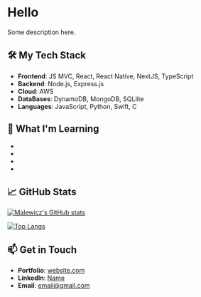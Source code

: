 # Hello

Some description here.

## 🛠️ My Tech Stack

- **Frontend**: JS MVC, React, React Native, NextJS, TypeScript
- **Backend**: Node.js, Express.js
- **Cloud**: AWS
- **DataBases**: DynamoDB, MongoDB, SQLlite
- **Languages**: JavaScript, Python, Swift, C

## 🌱 What I'm Learning

-
-
-
-

## 📈 GitHub Stats

[![Malewicz's GitHub stats](https://github-readme-stats.vercel.app/api?username=malewicz1337&show_icons=true&theme=dark)](https://github.com/malewicz1337/github-readme-stats)

[![Top Langs](https://github-readme-stats.vercel.app/api/top-langs/?username=malewicz1337&show_icons=true&theme=dark)](https://github.com/malewicz1337/github-readme-stats)

## 📫 Get in Touch

- **Portfolio**: [website.com](https://yourwebsite.com)
- **LinkedIn**: [Name](https://www.linkedin.com/in/yourlinkedin/)
- **Email**: [email@gmail.com](mailto:youremail@gmail.com)


<!---
malewicz1337/malewicz1337 is a ✨ special ✨ repository because its `README.md` (this file) appears on your GitHub profile.
You can click the Preview link to take a look at your changes.
--->
